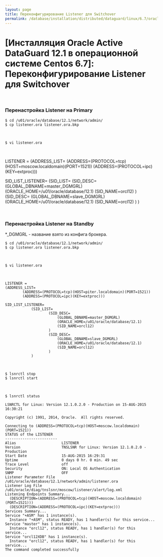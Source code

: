 ```yaml
---
layout: page
title: Переконфигурирование Listener для Switchover
permalink: /database/installation/distributed/dataguard/linux/6.7/oracle/12.1/broker/switchover-listener-config/
---
```


# [Инсталляция Oracle Active DataGuard 12.1 в операционной системе Centos 6.7]: Переконфигурирование Listener для Switchover


<br/>

### Перенастройка Listener на Primary

    $ cd /u01/oracle/database/12.1/network/admin/
    $ cp listener.ora listener.ora.bkp

<br/>

	$ vi listener.ora

<br/>

LISTENER =
(ADDRESS_LIST=
		(ADDRESS=(PROTOCOL=tcp)(HOST=moscow.localdomain)(PORT=1521))
		(ADDRESS=(PROTOCOL=ipc)(KEY=extproc)))

SID_LIST_LISTENER=
			(SID_LIST=
					(SID_DESC=
						(GLOBAL_DBNAME=master_DGMGRL)
						(ORACLE_HOME=/u01/oracle/database/12.1)
						(SID_NAME=orcl12)
					)
                    (SID_DESC=
                        (GLOBAL_DBNAME=slave_DGMGRL)
                        (ORACLE_HOME=/u01/oracle/database/12.1)
                        (SID_NAME=orcl12)
                    )
			)

<br/>

### Перенастройка Listener на Standby


*_DGMGRL - название взято из конфига брокера.


    $ cd /u01/oracle/database/12.1/network/admin/
    $ cp listener.ora listener.ora.bkp

<br/>

	$ vi listener.ora

<br/>

    LISTENER =
    (ADDRESS_LIST=
            (ADDRESS=(PROTOCOL=tcp)(HOST=piter.localdomain)(PORT=1521))
            (ADDRESS=(PROTOCOL=ipc)(KEY=extproc)))

    SID_LIST_LISTENER=
                (SID_LIST=
                        (SID_DESC=
                            (GLOBAL_DBNAME=master_DGMGRL)
                            (ORACLE_HOME=/u01/oracle/database/12.1)
                            (SID_NAME=orcl12)
                        )
                        (SID_DESC=
                            (GLOBAL_DBNAME=slave_DGMGRL)
                            (ORACLE_HOME=/u01/oracle/database/12.1)
                            (SID_NAME=orcl12)
                        )
                )

<br/>

    $ lsnrctl stop
    $ lsnrctl start


<br/>

    $ lsnrctl status

    LSNRCTL for Linux: Version 12.1.0.2.0 - Production on 15-AUG-2015 16:30:21

    Copyright (c) 1991, 2014, Oracle.  All rights reserved.

    Connecting to (ADDRESS=(PROTOCOL=tcp)(HOST=moscow.localdomain)(PORT=1521))
    STATUS of the LISTENER
    ------------------------
    Alias                     LISTENER
    Version                   TNSLSNR for Linux: Version 12.1.0.2.0 - Production
    Start Date                15-AUG-2015 16:29:31
    Uptime                    0 days 0 hr. 0 min. 49 sec
    Trace Level               off
    Security                  ON: Local OS Authentication
    SNMP                      OFF
    Listener Parameter File   /u01/oracle/database/12.1/network/admin/listener.ora
    Listener Log File         /u01/oracle/diag/tnslsnr/moscow/listener/alert/log.xml
    Listening Endpoints Summary...
      (DESCRIPTION=(ADDRESS=(PROTOCOL=tcp)(HOST=moscow.localdomain)(PORT=1521)))
      (DESCRIPTION=(ADDRESS=(PROTOCOL=ipc)(KEY=extproc)))
    Services Summary...
    Service "+ASM" has 1 instance(s).
      Instance "+ASM", status READY, has 1 handler(s) for this service...
    Service "master" has 1 instance(s).
      Instance "orcl12", status READY, has 1 handler(s) for this service...
    Service "orcl12XDB" has 1 instance(s).
      Instance "orcl12", status READY, has 1 handler(s) for this service...
    The command completed successfully
